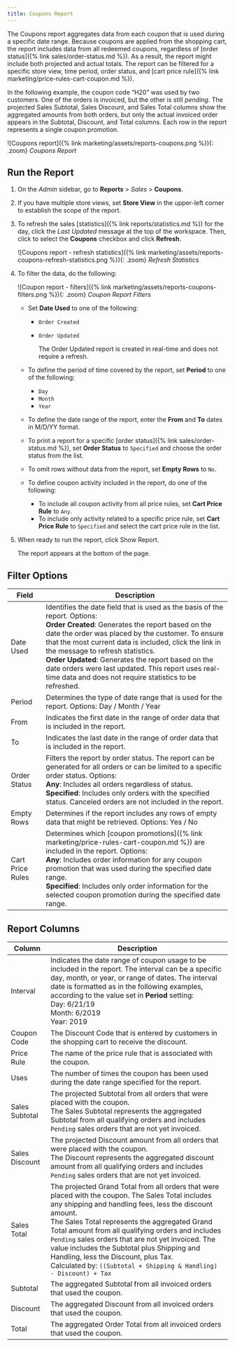 ```yaml
---
title: Coupons Report
---
```


The Coupons report aggregates data from each coupon that is used during a specific date range. Because coupons are applied from the shopping cart, the report includes data from all redeemed coupons, regardless of [order status]({% link sales/order-status.md %}). As a result, the report might include both projected and actual totals. The report can be filtered for a specific store view, time period, order status, and [cart price rule]({% link marketing/price-rules-cart-coupon.md %}).

In the following example, the coupon code “H20” was used by two customers. One of the orders is invoiced, but the other is still _pending_. The projected Sales Subtotal, Sales Discount, and Sales Total columns show the aggregated amounts from both orders, but only the actual invoiced order appears in the Subtotal, Discount, and Total columns. Each row in the report represents a single coupon promotion.

![Coupons report]({% link marketing/assets/reports-coupons.png %}){: .zoom}
_Coupons Report_

## Run the Report

1. On the _Admin_ sidebar, go to **Reports** > _Sales_ > **Coupons**.

1. If you have multiple store views, set **Store View** in the upper-left corner to establish the scope of the report.

1. To refresh the sales [statistics]({% link reports/statistics.md %}) for the day, click the _Last Updated_ message at the top of the workspace. Then, click to select the **Coupons** checkbox and click **Refresh**.

   ![Coupons report - refresh statistics]({% link marketing/assets/reports-coupons-refresh-statistics.png %}){: .zoom}
   _Refresh Statistics_

1. To filter the data, do the following:

   ![Coupon report - filters]({% link marketing/assets/reports-coupons-filters.png %}){: .zoom}
   _Coupon Report Filters_

   - Set **Date Used** to one of the following:

      - `Order Created`
      - `Order Updated`

        The Order Updated report is created in real-time and does not require a refresh.

   - To define the period of time covered by the report, set **Period** to one of the following:

      - `Day`
      - `Month`
      - `Year`

   - To define the date range of the report, enter the **From** and **To** dates in M/D/YY format.

   - To print a report for a specific [order status]({% link sales/order-status.md %}), set **Order Status** to `Specified` and choose the order status from the list.

   - To omit rows without data from the report, set **Empty Rows** to `No`.

   - To define coupon activity included in the report, do one of the following:

      - To include all coupon activity from all price rules, set **Cart Price Rule** to `Any`.
      - To include only activity related to a specific price rule, set **Cart Price Rule** to `Specified` and select the cart price rule in the list.

1. When ready to run the report, click <span class="btn">Show Report</span>.

   The report appears at the bottom of the page.

## Filter Options

|Field|Description|
|--- |--- |
|Date Used |Identifies the date field that is used as the basis of the report. Options:<br/>**Order Created**: Generates the report based on the date the order was placed by the customer. To ensure that the most current data is included, click the link in the message to refresh statistics. <br/>**Order Updated**: Generates the report based on the date orders were last updated. This report uses real-time data and does not require statistics to be refreshed.|
|Period|Determines the type of date range that is used for the report. Options: Day / Month / Year|
|From|Indicates the first date in the range of order data that is included in the report.
|To|Indicates the last date in the range of order data that is included in the report.
|Order Status|Filters the report by order status. The report can be generated for all orders or can be limited to a specific order status. Options: <br/>**Any**: Includes all orders regardless of status. <br/>**Specified**: Includes only orders with the specified status. Canceled orders are not included in the report.|
|Empty Rows|Determines if the report includes any rows of empty data that might be retrieved. Options: Yes / No|
|Cart Price Rules|Determines which [coupon promotions]({% link marketing/price-rules-cart-coupon.md %}) are included in the report. Options:<br/>**Any**: Includes order information for any coupon promotion that was used during the specified date range.<br/>**Specified**: Includes only order information for the selected coupon promotion during the specified date range.|

## Report Columns

|Column|Description|
|--- |--- |
|Interval|Indicates the date range of coupon usage to be included in the report. The interval can be a specific day, month, or year, or range of dates. The interval date is formatted as in the following examples, according to the value set in **Period** setting:<br/>Day: 6/21/19<br/>Month: 6/2019<br/>Year: 2019|
|Coupon Code|The Discount Code that is entered by customers in the shopping cart to receive the discount.|
|Price Rule|The name of the price rule that is associated with the coupon.
|Uses|The number of times the coupon has been used during the date range specified for the report.|
|Sales Subtotal|The projected Subtotal from all orders that were placed with the coupon. <br/>The Sales Subtotal represents the aggregated Subtotal from all qualifying orders and includes `Pending` sales orders that are not yet invoiced.|
|Sales Discount|The projected Discount amount from all orders that were placed with the coupon. <br/>The Discount represents the aggregated discount amount from all qualifying orders and includes `Pending` sales orders that are not yet invoiced.|
|Sales Total|The projected Grand Total from all orders that were placed with the coupon. The Sales Total includes any shipping and handling fees, less the discount amount. <br/>The Sales Total represents the aggregated Grand Total amount from all qualifying orders and includes `Pending` sales orders that are not yet invoiced. The value includes the Subtotal plus Shipping and Handling, less the Discount, plus Tax. <br/> Calculated by: `((Subtotal + Shipping & Handling) - Discount) + Tax`
|Subtotal|The aggregated Subtotal from all invoiced orders that used the coupon.|
|Discount|The aggregated Discount from all invoiced orders that used the coupon.|
|Total|The aggregated Order Total from all invoiced orders that used the coupon.|
